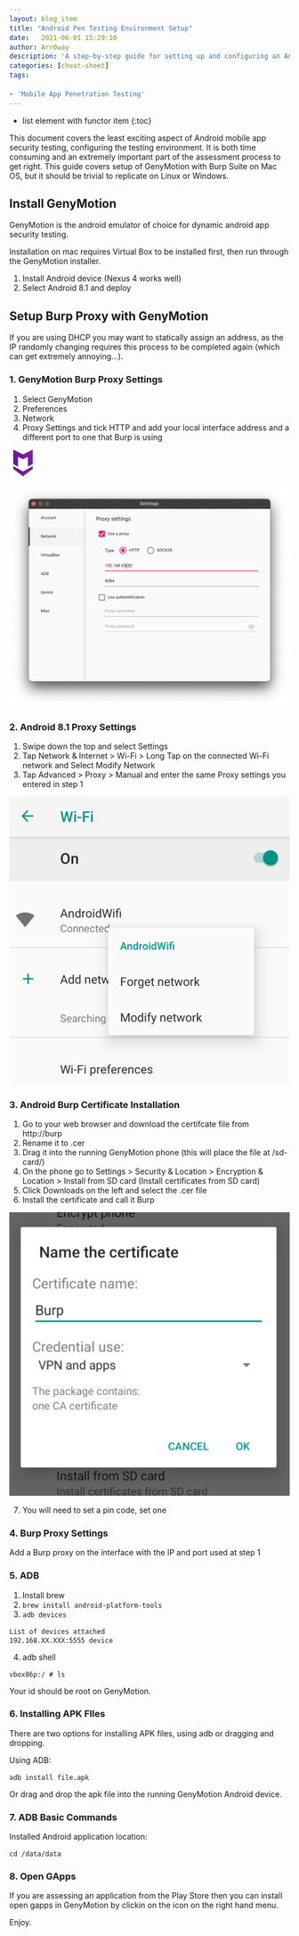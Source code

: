```yaml
---
layout: blog_item
title: "Android Pen Testing Environment Setup"
date:   2021-06-01 15:29:10
author: Arr0way
description: 'A step-by-step guide for setting up and configuring an Android Pen Testing Environment using Burp Suite & GenyMotion.'
categories: [cheat-sheet]
tags:

- 'Mobile App Penetration Testing'
---
```


* list element with functor item
{:toc}

This document covers the least exciting aspect of Android mobile app security testing, configuring the testing environment. It is both time consuming and an extremely important part of the assessment process to get right. This guide covers setup of GenyMotion with Burp Suite on Mac OS, but it should be trivial to replicate on Linux or Windows. 

<!--more-->

## Install GenyMotion 

GenyMotion is the android emulator of choice for dynamic android app security testing. 

Installation on mac requires Virtual Box to be installed first, then run through the GenyMotion installer.  

1. Install Android device (Nexus 4 works well) 
2. Select Android 8.1 and deploy 

## Setup Burp Proxy with GenyMotion

If you are using DHCP you may want to statically assign an address, as the IP randomly changing requires this process to be completed again (which can get extremely annoying...). 

### 1. GenyMotion Burp Proxy Settings 

1. Select GenyMotion
2. Preferences
3. Network 
4. Proxy Settings and tick HTTP and add your local interface address and a different port to one that Burp is using

![alt text](https://github.com/adam-p/markdown-here/raw/master/src/common/images/icon48.png "Logo Title Text 1")

![Geny Motion Burp Proxy Settings](img/android-pen-testing-env-01.png "Geny Motion Burp Proxy Settings")

### 2. Android 8.1 Proxy Settings

1. Swipe down the top and select Settings 
2. Tap Network & Internet > Wi-Fi > Long Tap on the connected Wi-Fi network and Select Modify Network 
3. Tap Advanced > Proxy > Manual and enter the same Proxy settings you entered in step 1

![Android Burp Proxy Settings](img/android-pen-testing-env-02.png "Android Burp Proxy Settings")

### 3. Android Burp Certificate Installation 

1. Go to your web browser and download the certifcate file from http://burp 
2. Rename it to .cer 
3. Drag it into the running GenyMotion phone (this will place the file at /sd-card/)
4. On the phone go to Settings > Security & Location > Encryption & Location > Install from SD card (Install certificates from SD card) 
5. Click Downloads on the left and select the .cer file 
6. Install the certificate and call it Burp 

![Android Burp Certificate Install](img/android-pen-testing-env-03.png "Android Burp Certificate Install")

7. You will need to set a pin code, set one 

### 4. Burp Proxy Settings

Add a Burp proxy on the interface with the IP and port used at step 1 

### 5. ADB 

1. Install brew 
2. ```brew install android-platform-tools``` 
3. ```adb devices``` 

```
List of devices attached
192.168.XX.XXX:5555	device

```

4. adb shell 

```
vbox86p:/ # ls
```

Your id should be root on GenyMotion. 

### 6. Installing APK FIles 

There are two options for installing APK files, using adb or dragging and dropping. 

Using ADB: 

```
adb install file.apk
```

Or drag and drop the apk file into the running GenyMotion Android device. 

### 7. ADB Basic Commands

Installed Android application location: 

```
cd /data/data
```

### 8. Open GApps

If you are assessing an application from the Play Store then you can install open gapps in GenyMotion by clickin on the icon on the right hand menu. 

Enjoy. 
